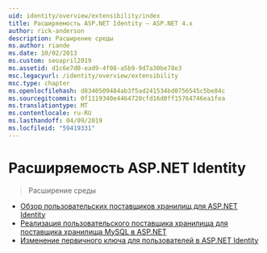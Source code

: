 ```yaml
---
uid: identity/overview/extensibility/index
title: Расширяемость ASP.NET Identity – ASP.NET 4.x
author: rick-anderson
description: Расширение среды
ms.author: riande
ms.date: 10/02/2013
ms.custom: seoapril2019
ms.assetid: d1c6e7d0-ead9-4f08-a5b9-9d7a30be78e3
msc.legacyurl: /identity/overview/extensibility
msc.type: chapter
ms.openlocfilehash: d8340509484ab3f5ad241534bd0756545c5be84c
ms.sourcegitcommit: 0f1119340e4464720cfd16d0ff15764746ea1fea
ms.translationtype: MT
ms.contentlocale: ru-RU
ms.lasthandoff: 04/09/2019
ms.locfileid: "59419331"
---
```

# <a name="aspnet-identity-extensibility"></a>Расширяемость ASP.NET Identity

> Расширение среды


- [Обзор пользовательских поставщиков хранилищ для ASP.NET Identity](overview-of-custom-storage-providers-for-aspnet-identity.md)
- [Реализация пользовательского поставщика хранилища для поставщика хранилища MySQL в ASP.NET](implementing-a-custom-mysql-aspnet-identity-storage-provider.md)
- [Изменение первичного ключа для пользователей в ASP.NET Identity](change-primary-key-for-users-in-aspnet-identity.md)
